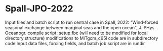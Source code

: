 # Spall-JPO-2022
Input files and batch script to run central case in Spall, 2022: "Wind-forced seasonal exchange between marginal seas and the open ocean",
J. PHys. Oceanogr.
compile script: setup.fbc (will need to be modified for local directory structure)
modifications to MITgcm_c65l code are in subdirectory code
Input data files, forcing fields, and batch job script are in rundir

